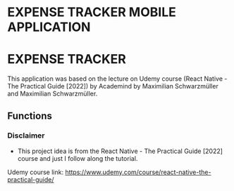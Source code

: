 # EXPENSE TRACKER MOBILE APPLICATION

# EXPENSE TRACKER

This application was based on the lecture on Udemy course (React Native - The Practical Guide [2022]) by Academind by Maximilian Schwarzmüller 
and Maximilian Schwarzmüller. 

## Functions


### Disclaimer
* This project idea is from the React Native - The Practical Guide [2022] course and just I follow along the tutorial.

Udemy course link: https://www.udemy.com/course/react-native-the-practical-guide/

